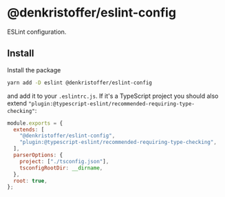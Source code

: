 # @denkristoffer/eslint-config

ESLint configuration.

## Install

Install the package

```sh
yarn add -D eslint @denkristoffer/eslint-config
```

and add it to your `.eslintrc.js`. If it's a TypeScript project you should also extend `"plugin:@typescript-eslint/recommended-requiring-type-checking"`:

```js
module.exports = {
  extends: [
    "@denkristoffer/eslint-config",
    "plugin:@typescript-eslint/recommended-requiring-type-checking",
  ],
  parserOptions: {
    project: ["./tsconfig.json"],
    tsconfigRootDir: __dirname,
  },
  root: true,
};
```
